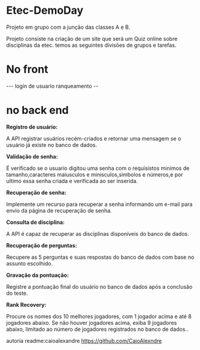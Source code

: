 # Etec-DemoDay
Projeto em grupo com a junção das classes A e B.

Projeto consiste na criação de um site que será um Quiz online sobre disciplinas da etec.
temos as seguintes divisões de grupos e tarefas.

<h1>No front </h1>
---
login de usuario 
ranqueamento
--

<h1> no back end </h1>


 **Registro de usuário:**
   <p>A API registrar usuários recém-criados e retornar uma mensagem se o usuário já existe no banco de dados. </p>
   
 **Validação de senha:**
  <p>É verificado se o usuario digitou uma senha com o requisistos minimos de tamanho,caracteres maiusculos e minisculos,simbolos e números,e por
  ultimo essa senha criada e verificada ao ser inserida. </p>
  
 **Recuperação de senha:**
   <p>Implemente um recurso para recuperar a senha informando um e-mail para envio da página de recuperação de senha.</p>
   
**Consulta de disciplina:**
 <p>A API é capaz de recuperar as disciplinas disponíveis do banco de dados.</p>
 
**Recuperação de perguntas:**
   <p>Recupere as 5 perguntas e suas respostas do banco de dados com base no assunto escolhido.</p>
   
**Gravação da pontuação:**
 <p> Registre a pontuação final do usuário no banco de dados após a conclusão do teste.</p>
 
**Rank Recovery:**
  <p>Procure os nomes dos 10 melhores jogadores, com 1 jogador acima e até 8 jogadores abaixo. 
  Se não houver jogadores acima, exiba 9 jogadores abaixo, limitado ao número de jogadores registrados no banco de dados..</p>

autoria readme:caioalexandre
https://github.com/CaioAlexndre
